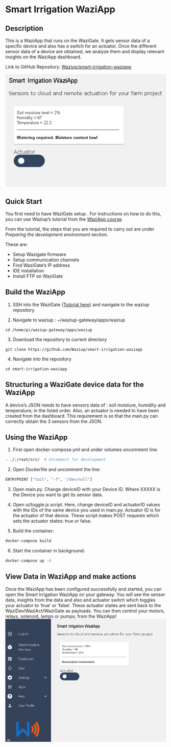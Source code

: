 
# Smart Irrigation WaziApp

## Description

This is a WaziApp that runs on the WaziGate. It gets sensor data of a specific device and also has a switch for an actuator. Once the different sensor data of a device are obtained, we analyze them and display relevant insights on the WaziApp dashboard.

Link to GitHub Repository: [Waziup/smart-irrigation-waziapp](https://github.com/Waziup/smart-irrigation-waziapp)


![WaziApp Screenshot](media/WaziApp_screenshot.png)
## Quick Start

You first need to have WaziGate  setup . For instructions on how to do this, you can use Waziup’s tutorial from the [WaziApp course](https://www.waziup.io/courses/waziapps/). 

From the tutorial, the steps that you are required to carry out are under _Preparing  the development environment_ section. 

These are:
- Setup Wazigate firmware
- Setup communication channels
- Find WaziGate’s IP address
- IDE installation
- Install FTP on WaziGate

## Build the WaziApp

 1. SSH into the WaziGate ([Tutorial here](https://youtu.be/I746t7khNnk)) and navigate to the waziup repository


 2. Navigate to waziup : ~/waziup-gateway/apps/waziup
 ```
 cd /home/pi/waziup-gateway/apps/waziup
 ```

 3. Download the repository to current directory

 ``` 
 git clone https://github.com/Waziup/smart-irrigation-waziapp
 ```

  4. Navigate into the repository

 ``` 
 cd smart-irrigation-waziapp
 ```

## Structuring a WaziGate device data for the WaziApp

A device’s JSON needs to have sensors data of : soil moisture, humidity and temperature; in the listed order. Also, an actuator is needed to have been created from the dashboard. This requirement is so that the main.py can correctly obtain the 3 sensors from the JSON.

## Using the WaziApp

1. First open docker-compose.yml and under volumes uncomment line:

``` bash
- ./:/root/src/  # Uncomment for development
```

2. Open Dockerfile and uncomment the line:

``` bash
ENTRYPOINT ["tail", "-f", "/dev/null"]
```
3. Open main.py. Change deviceID with your Device ID. Where XXXXX is the Device you want to get its sensor data.


 4. Open ui/toggle.js script. Here, change deviceID and actuatorID values with the IDs of the same device you used in main.py. Actuator ID is for the actuator of that device. These script makes POST requests which sets the actuator states: true or false.


 5. Build the container: 
 ``` bash
 docker-compose build
 ```
 6. Start the container in background: 
 ```bash
 docker-compose up -d
 ```

 ## View Data in WaziApp and make actions

 Once the WaziApp has been configured successfully and started, you can open the Smart Irrigation WaziApp on your gateway. You will see the sensor data, insights from the data and also and actuator switch which toggles your actuator to ‘true’ or ‘false’. These actuator states are sent back to the WaziDev/WaziAct/WaziGate as payloads. 
 You can then control your motors, relays, solenoid, lamps or pumps; from the WaziApp!
![WaziApp Screenshot](media/Smart_Irrigation_WaziApp_screenshot_on_WaziGate.png)
